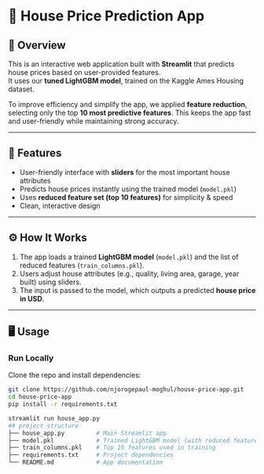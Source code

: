 # 🏡 House Price Prediction App

## 📌 Overview
This is an interactive web application built with **Streamlit** that predicts house prices based on user-provided features.  
It uses our **tuned LightGBM model**, trained on the Kaggle Ames Housing dataset.  

To improve efficiency and simplify the app, we applied **feature reduction**, selecting only the top **10 most predictive features**. This keeps the app fast and user-friendly while maintaining strong accuracy.

---

## 🚀 Features
- User-friendly interface with **sliders** for the most important house attributes  
- Predicts house prices instantly using the trained model (`model.pkl`)  
- Uses **reduced feature set (top 10 features)** for simplicity & speed  
- Clean, interactive design  

---

## ⚙️ How It Works
1. The app loads a trained **LightGBM model** (`model.pkl`) and the list of reduced features (`train_columns.pkl`).  
2. Users adjust house attributes (e.g., quality, living area, garage, year built) using sliders.  
3. The input is passed to the model, which outputs a predicted **house price in USD**.  

---

## 🖥️ Usage

### Run Locally
Clone the repo and install dependencies:
```bash
git clone https://github.com/njorogepaul-moghul/house-price-app.git
cd house-price-app
pip install -r requirements.txt

streamlit run house_app.py
## project structure
├── house_app.py         # Main Streamlit app
├── model.pkl            # Trained LightGBM model (with reduced features)
├── train_columns.pkl    # Top 10 features used in training
├── requirements.txt     # Project dependencies
└── README.md            # App documentation

